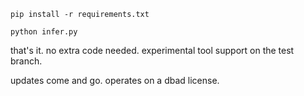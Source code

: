 `pip install -r requirements.txt`

`python infer.py`

that's it. no extra code needed. experimental tool support on the test branch.


updates come and go. operates on a dbad license.
